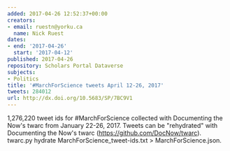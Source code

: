 ```yaml
---
added: 2017-04-26 12:52:37+00:00
creators:
- email: ruestn@yorku.ca
  name: Nick Ruest
dates:
- end: '2017-04-26'
  start: '2017-04-12'
published: 2017-04-26
repository: Scholars Portal Dataverse
subjects:
- Politics
title: '#MarchForScience tweets April 12-26, 2017'
tweets: 284012
url: http://dx.doi.org/10.5683/SP/7BC9V1
---
```


1,276,220 tweet ids for #MarchForScience collected with Documenting the Now's twarc from January 22-26, 2017. Tweets can be "rehydrated" with Documenting the Now's twarc (https://github.com/DocNow/twarc). twarc.py hydrate MarchForScience_tweet-ids.txt > MarchForScience.json.

